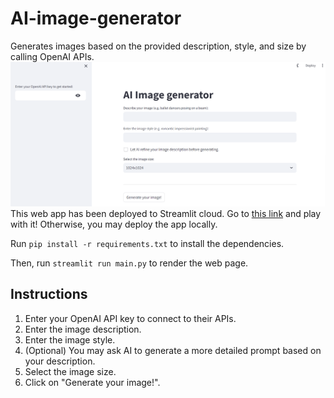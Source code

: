 # AI-image-generator
Generates images based on the provided description, style, and size by calling OpenAI APIs.
![web_page](main_page.png)
This web app has been deployed to Streamlit cloud. Go to [this link](https://ai-image-generator.streamlit.app/) and play with it!
Otherwise, you may deploy the app locally.

Run `pip install -r requirements.txt` to install the dependencies.

Then, run `streamlit run main.py` to render the web page.

## Instructions
1. Enter your OpenAI API key to connect to their APIs.
2. Enter the image description.
3. Enter the image style.
4. (Optional) You may ask AI to generate a more detailed prompt based on your description.
5. Select the image size.
6. Click on "Generate your image!".
